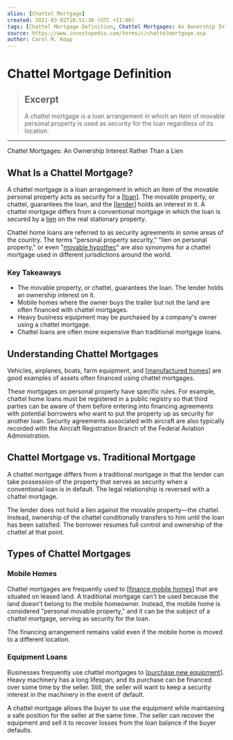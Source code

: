```yaml
---
alias: [Chattel Mortgage]
created: 2021-03-02T18:51:36 (UTC +11:00)
tags: [Chattel Mortgage Definition, Chattel Mortgages: An Ownership Interest Rather Than a Lien]
source: https://www.investopedia.com/terms/c/chattelmortgage.asp
author: Carol M. Kopp
---
```


# Chattel Mortgage Definition

> ## Excerpt
> A chattel mortgage is a loan arrangement in which an item of movable personal property is used as security for the loan regardless of its location.

---

Chattel Mortgages: An Ownership Interest Rather Than a Lien
## What Is a Chattel Mortgage?

A chattel mortgage is a loan arrangement in which an item of the movable personal property acts as security for a [[loan]](https://www.investopedia.com/terms/l/loan.asp). The movable property, or chattel, guarantees the loan, and the [[lender]](https://www.investopedia.com/terms/l/lender.asp) holds an interest in it. A chattel mortgage differs from a conventional mortgage in which the loan is secured by a [lien](https://www.investopedia.com/terms/l/lien.asp) on the real stationary property.

Chattel home loans are referred to as security agreements in some areas of the country. The terms "personal property security," "lien on personal property," or even "[movable hypothec](https://www.investopedia.com/terms/h/hypothecation.asp)" are also synonyms for a chattel mortgage used in different jurisdictions around the world.

### Key Takeaways

-   The movable property, or chattel, guarantees the loan. The lender holds an ownership interest on it.
-   Mobile homes where the owner buys the trailer but not the land are often financed with chattel mortgages.
-   Heavy business equipment may be purchased by a company's owner using a chattel mortgage.
-   Chattel loans are often more expensive than traditional mortgage loans.

## Understanding Chattel Mortgages

Vehicles, airplanes, boats, farm equipment, and [[manufactured homes]](https://www.investopedia.com/articles/personal-finance/112814/fha-loans-option-manufactured-homes-too.asp) are good examples of assets often financed using chattel mortgages.

These mortgages on personal property have specific rules. For example, chattel home loans must be registered in a public registry so that third parties can be aware of them before entering into financing agreements with potential borrowers who want to put the property up as security for another loan. Security agreements associated with aircraft are also typically recorded with the Aircraft Registration Branch of the Federal Aviation Administration.

## Chattel Mortgage vs. Traditional Mortgage

A chattel mortgage differs from a traditional mortgage in that the lender can take possession of the property that serves as security when a conventional loan is in default. The legal relationship is reversed with a chattel mortgage.

The lender does not hold a lien against the movable property—the chattel. Instead, ownership of the chattel conditionally transfers to him until the loan has been satisfied. The borrower resumes full control and ownership of the chattel at that point.

## Types of Chattel Mortgages

### Mobile Homes

Chattel mortgages are frequently used to [[finance mobile homes]](https://www.investopedia.com/articles/personal-finance/033115/are-mortgages-available-mobile-homes.asp) that are situated on leased land. A traditional mortgage can't be used because the land doesn't belong to the mobile homeowner. Instead, the mobile home is considered "personal movable property," and it can be the subject of a chattel mortgage, serving as security for the loan.

The financing arrangement remains valid even if the mobile home is moved to a different location.

### Equipment Loans

Businesses frequently use chattel mortgages to [[purchase new equipment]](https://www.fsa.usda.gov/Internet/FSA_File/helpful_hints.pdf). Heavy machinery has a long lifespan, and its purchase can be financed over some time by the seller. Still, the seller will want to keep a security interest in the machinery in the event of default.

A chattel mortgage allows the buyer to use the equipment while maintaining a safe position for the seller at the same time. The seller can recover the equipment and sell it to recover losses from the loan balance if the buyer defaults.
